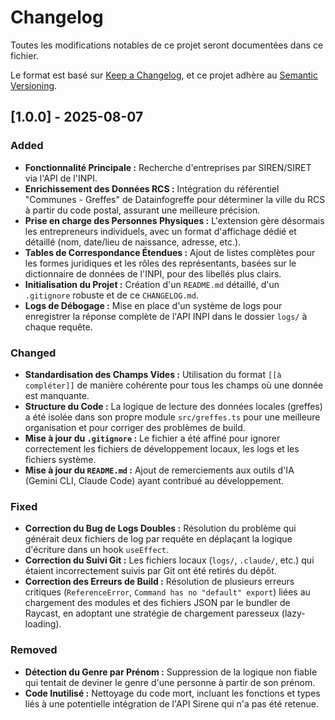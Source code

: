 # Changelog

Toutes les modifications notables de ce projet seront documentées dans ce fichier.

Le format est basé sur [Keep a Changelog](https://keepachangelog.com/en/1.0.0/), et ce projet adhère au [Semantic Versioning](https://semver.org/spec/v2.0.0.html).

## [1.0.0] - 2025-08-07

### Added
- **Fonctionnalité Principale :** Recherche d'entreprises par SIREN/SIRET via l'API de l'INPI.
- **Enrichissement des Données RCS :** Intégration du référentiel "Communes - Greffes" de Datainfogreffe pour déterminer la ville du RCS à partir du code postal, assurant une meilleure précision.
- **Prise en charge des Personnes Physiques :** L'extension gère désormais les entrepreneurs individuels, avec un format d'affichage dédié et détaillé (nom, date/lieu de naissance, adresse, etc.).
- **Tables de Correspondance Étendues :** Ajout de listes complètes pour les formes juridiques et les rôles des représentants, basées sur le dictionnaire de données de l'INPI, pour des libellés plus clairs.
- **Initialisation du Projet :** Création d'un `README.md` détaillé, d'un `.gitignore` robuste et de ce `CHANGELOG.md`.
- **Logs de Débogage :** Mise en place d'un système de logs pour enregistrer la réponse complète de l'API INPI dans le dossier `logs/` à chaque requête.

### Changed
- **Standardisation des Champs Vides :** Utilisation du format `[[à compléter]]` de manière cohérente pour tous les champs où une donnée est manquante.
- **Structure du Code :** La logique de lecture des données locales (greffes) a été isolée dans son propre module `src/greffes.ts` pour une meilleure organisation et pour corriger des problèmes de build.
- **Mise à jour du `.gitignore` :** Le fichier a été affiné pour ignorer correctement les fichiers de développement locaux, les logs et les fichiers système.
- **Mise à jour du `README.md` :** Ajout de remerciements aux outils d'IA (Gemini CLI, Claude Code) ayant contribué au développement.

### Fixed
- **Correction du Bug de Logs Doubles :** Résolution du problème qui générait deux fichiers de log par requête en déplaçant la logique d'écriture dans un hook `useEffect`.
- **Correction du Suivi Git :** Les fichiers locaux (`logs/`, `.claude/`, etc.) qui étaient incorrectement suivis par Git ont été retirés du dépôt.
- **Correction des Erreurs de Build :** Résolution de plusieurs erreurs critiques (`ReferenceError`, `Command has no "default" export`) liées au chargement des modules et des fichiers JSON par le bundler de Raycast, en adoptant une stratégie de chargement paresseux (lazy-loading).

### Removed
- **Détection du Genre par Prénom :** Suppression de la logique non fiable qui tentait de deviner le genre d'une personne à partir de son prénom.
- **Code Inutilisé :** Nettoyage du code mort, incluant les fonctions et types liés à une potentielle intégration de l'API Sirene qui n'a pas été retenue.
